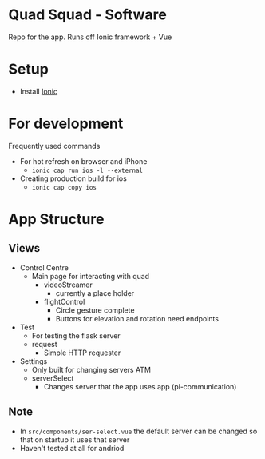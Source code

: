 # Quad Squad - Software

Repo for the app. Runs off Ionic framework + Vue

# Setup
 - Install [Ionic](https://ionicframework.com/getting-started)

# For development
 Frequently used commands
 - For hot refresh on browser and iPhone
    - `ionic cap run ios -l --external`
 - Creating production build for ios
    - `ionic cap copy ios`

# App Structure
 ## Views
 - Control Centre
    - Main page for interacting with quad
        - videoStreamer 
            - currently a place holder
        - flightControl
            - Circle gesture complete
            - Buttons for elevation and rotation need endpoints
 - Test
    - For testing the flask server
    - request
        - Simple HTTP requester
 - Settings
    - Only built for changing servers ATM
    - serverSelect
        - Changes server that the app uses app (pi-communication)

 ## Note
 - In `src/components/ser-select.vue` the default server can be changed so that on startup it uses that server
 - Haven't tested at all for andriod